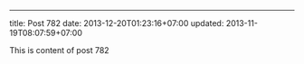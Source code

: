 ---
title: Post 782
date: 2013-12-20T01:23:16+07:00
updated: 2013-11-19T08:07:59+07:00

This is content of post 782